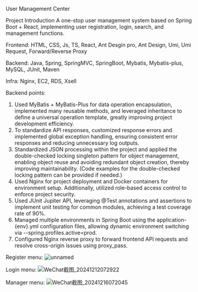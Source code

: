 User Management Center

Project Introduction A one-stop user management system based on Spring Boot + React, implementing user registration, login, search, and management functions.

Frontend:
HTML, CSS, Js, TS, React, Ant Desgin pro, Ant Design, Umi, Umi Request, Forward/Reverse Proxy

Backend:
Java, Spring, SpringMVC, SpringBoot, Mybatis, Mybatis-plus, MySQL, JUnit, Maven

Infra:
Nginx, EC2, RDS, Xsell

Backend points:
1. Used MyBatis + MyBatis-Plus for data operation encapsulation, implemented many reusable methods, and leveraged inheritance to define a universal operation template, greatly improving project development efficiency.
2. To standardize API responses, customized response errors and implemented global exception handling, ensuring consistent error responses and reducing unnecessary log outputs.
3. Standardized JSON processing within the project and applied the double-checked locking singleton pattern for object management, enabling object reuse and avoiding redundant object creation, thereby improving maintainability. (Code examples for the double-checked locking pattern can be provided if needed.)
4. Used Nginx for project deployment and Docker containers for environment setup. Additionally, utilized role-based access control to enforce project security.
5. Used JUnit Jupiter API, leveraging @Test annotations and assertions to implement unit testing for common modules, achieving a test coverage rate of 90%.
6. Managed multiple environments in Spring Boot using the application-{env}.yml configuration files, allowing dynamic environment switching via --spring.profiles.active=prod.
7. Configured Nginx reverse proxy to forward frontend API requests and resolve cross-origin issues using proxy_pass.


Register menu:
![unnamed](https://github.com/user-attachments/assets/d5878246-1ee0-4d80-9177-b061475a4b88)

Login menu:
![WeChat截图_20241212072922](https://github.com/user-attachments/assets/3ce6c545-07f5-4fcb-9e1e-fce52d0b4c75)

Manager menu:
![WeChat截图_20241216072045](https://github.com/user-attachments/assets/ac4b169d-e68b-4d20-94dd-be8b21a94a85)
